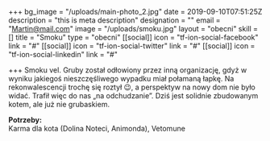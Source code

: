 +++
bg_image = "/uploads/main-photo_2.jpg"
date = 2019-09-10T07:51:25Z
description = "this is meta description"
designation = ""
email = "Martin@mail.com"
image = "/uploads/smoku.jpg"
layout = "obecni"
skill = []
title = "Smoku"
type = "obecni"
[[social]]
icon = "tf-ion-social-facebook"
link = "#"
[[social]]
icon = "tf-ion-social-twitter"
link = "#"
[[social]]
icon = "tf-ion-social-linkedin"
link = "#"

+++
Smoku vel. Gruby został odłowiony przez inną organizację, gdyż w wyniku jakiegoś nieszczęśliwego wypadku miał połamaną łapkę. Na rekonwalescencji trochę się roztył 😉, a perspektyw na nowy dom nie było widać. Trafił więc do nas „na odchudzanie”. Dziś jest solidnie zbudowanym kotem, ale już nie grubaskiem.

**Potrzeby:**  
Karma dla kota (Dolina Noteci, Animonda), Vetomune